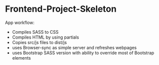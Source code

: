 # Frontend-Project-Skeleton

App workflow:

- Compiles SASS to CSS
- Compiles HTML by using partials
- Copies src/js files to dist/js
- uses Browser-sync as simple server and refreshes webpages
- uses Bootstrap SASS version with ability to override most of Bootstrap elements
